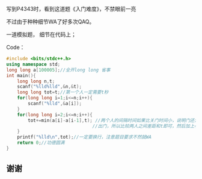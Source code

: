 写到P4343时，看到这道题《入门难度》，不禁眼前一亮

不过由于种种细节WA了好多次QAQ。

一道模拟题，
细节在代码上；

Code：
```cpp
#include <bits/stdc++.h>
using namespace std;
long long a[100005];//全开long long 省事 
int main(){
	long long n,t;
	scanf("%lld%lld",&n,&t);	
	long long tot=t;//第一个人一定需要t秒 
	for(long long i=1;i<=n;i++){
		scanf("%lld",&a[i]);
	}
	for(long long i=2;i<=n;i++){
		tot+=min(a[i]-a[i-1],t); //两个人的间隔时间如果比关门时间小，说明门还没关就可以
								//出门，所以比较两人之间差距和t即可，然后加上小的那个 
	}
	printf("%lld\n",tot);//一定要换行，注意题目要求不然就WA 
	return 0;//功德圆满 
} 
```
谢谢
------------

